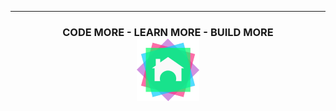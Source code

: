 
***
<h3 align="center"> 
  CODE MORE - LEARN MORE - BUILD MORE
  <br>
  <img src="https://github.com/Chingu-cohorts/voyage-wiki/blob/development/images/chingu.png" width="100" height="100">
</h3>
